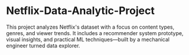 # Netflix-Data-Analytic-Project
This project analyzes Netflix's dataset with a focus on content types, genres, and viewer trends. It includes a recommender system prototype, visual insights, and practical ML techniques—built by a mechanical engineer turned data explorer.
